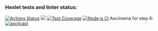 ### Hexlet tests and linter status:
[![Actions Status](https://github.com/TarquiniusMajor/frontend-project-lvl2/workflows/hexlet-check/badge.svg)](https://github.com/TarquiniusMajor/frontend-project-lvl2/actions)
<a href="https://codeclimate.com/github/TarquiniusMajor/frontend-project-lvl2/maintainability"><img src="https://api.codeclimate.com/v1/badges/c63c29f52001c697c541/maintainability" /></a>
[![Test Coverage](https://api.codeclimate.com/v1/badges/c63c29f52001c697c541/test_coverage)](https://codeclimate.com/github/TarquiniusMajor/frontend-project-lvl2/test_coverage)
[![Node.js CI](https://github.com/TarquiniusMajor/frontend-project-lvl2/actions/workflows/node.js.yml/badge.svg)](https://github.com/TarquiniusMajor/frontend-project-lvl2/actions/workflows/node.js.yml)
Asciinema for step 6:
[![asciicast](https://asciinema.org/a/rfQ8MIKFhjdr2B4vZoMmAqmeK.svg)](https://asciinema.org/a/rfQ8MIKFhjdr2B4vZoMmAqmeK)